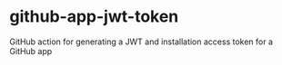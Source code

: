 # github-app-jwt-token
GitHub action for generating a JWT and installation access token for a GitHub app
